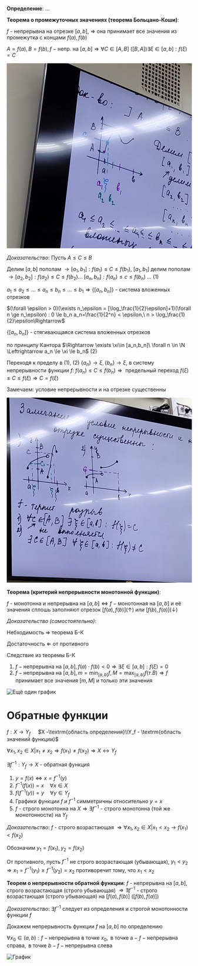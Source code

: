 **Определение**:
...

**Теорема о промежуточных значениях (теорема Больцано-Коши)**:

$f$ - непрерывна на отрезке $[a,b]$, $\Rightarrow$ она принимает все значения из промежутка с концами $f(a), f(b)$

$A=f(a), B=f(b), f - \textrm{непр. на } [a,b] \Rightarrow \forall C \in [A,B]\ ([B,A]) \exists \xi \in [a,b]: f(\xi) = C$

![График](10_24_1.jpg)

*Доказательство*: Пусть $A \le C \le B$

Делим $[a,b]$ пополам $\to [a_1,b_1]: f(a_1) \le C \le f(b_1)$, $[a_1,b_1]$ делим пополам $\to [a_2,b_2]: f(a_2) \le C \le f(b_2) \dots$ $[a_n,b_n]: f(a_n) \le c \le f(b_n)\ \dots$ (1)

$a_1 \le a_2 \le \dots \le a_n \le b_n\le \dots \le b_1 \Rightarrow \{[a_n,b_n]\}$ - система вложенных отрезков

$(\forall \epsilon > 0)(\exists n_\epsilon = [\log_\frac{1}{2}\epsilon]+1)(\forall n \ge n_\epsilon) : 0 \le b_n a_n=\frac{1}{2^n} < \epsilon,\ n > \log_\frac{1}{2}\epsilon\Rightarrow$

$\{[a_n,b_n]\}$ - стягивающаяся система вложенных отрезков

по принципу Кантора $\Rightarrow \exists \xi\in [a_n,b_n]\ \forall n \in \N \Leftrightarrow a_n \le \xi \le b_n$ (2)

Переходя к пределу в (1), (2) $\{a_n\} \to \xi, \{b_n\} \to \xi$, в систему непрерывности функции $f$: $f(a_n) \le C \le f(b_n) \Rightarrow \textrm{ предельный переход } f(\xi) \le C \le f(\xi) \Rightarrow C = f(\xi)$

Замечаем: условие непрерывности и на отрезке существенны

![Графики](10_24_2.jpg)

**Теорема (критерий непрерывности монотонной функции)**:

$f$ - монотонна и непрерывна на $[a,b] \Leftrightarrow f - \textrm{монотонная на } [a,b] \textrm{ и её значения сплошь заполняют отрезок } [f(a),f(b)](\uparrow)\ или\ [f(b), f(a)](\downarrow)$

*Доказательство (самостоятельно)*:

Небходимость $\Rightarrow$ теорема Б-К

Достаточность $\Leftarrow$ от противного

Следствие из теоремы Б-К
1. $f - \textrm{непрерывна на } [a,b], f(a)\cdot f(b) < 0 \Rightarrow \exists \xi \in [a,b] : f(\xi)=0$
2. $f - \textrm{непрерывна на } [a,b], m = \displaystyle\min_{[a,b]}f, M = \displaystyle\max_{[a,b]}f(т. В) \Rightarrow f$ принимает все значения $[m, M]$ и только эти значения

![Ещё один график](10_24_3.jpg)

# Обратные функции

$f: X \to Y_f\quad$ $X -\textrm{область определения}\\Y_f - \textrm{область значений функции}$

$\forall x_1, x_2 \in X | x_1 \ne x_2 \Rightarrow f(x_1) \ne f(x_2) \Rightarrow X \leftrightarrow Y_f$

$\exists f^{-1}: Y_f \to X$ - обратная функция

1. $y=f(x) \Leftrightarrow x = f^{-1}(y)$
2. $f^{-1}(f(x))=x\quad \forall x \in X$
3. $f(f^{-1}(y)) = y\quad \forall y \in Y_f$
4. Графики функции $f\ и\ f^{-1}$ симметричны относительно $y=x$
5. $f$ - строго монотонна на $X \Rightarrow \exists f^{-1}$ - строго монотонна (той же монотонности) на $Y_f$

*Доказательство*: $f$ - строго возрастающая $\Rightarrow \forall x_1, x_2 \in X | x_1 < x_2 \to f(x_1) < f(x_2)$

Обозначим $y_1=f(x_1), y_2=f(x_2)$

От противного, пусть $f^{-1}$ не строго возрастающая (убывающая), $y_1 < y_2 \Rightarrow x_1 = f^{-1}(y_1) \ge f^{-1}(y_2)=x_2$ противоречит тому, что $x_1 < x_2$

**Теорем о непрерывности обратной функции**:
$f$ - непрерывна на $[a,b]$, строго возрастающая (строго убывающая) $\Rightarrow \exists f^{-1}$ - строго возрастающая (строго убывающая) на $[f(a), f(b)]$ ($[f(b), f(a)]$)

*Доказательство*: $\exists f^{-1}$ следует из определения и строгой монотонности функции $f$

Докажем непрерывность функции $f$ на $[a,b]$ по определению

$\forall x_0 \in (a,b): f - \textrm{непрерывна в точке } x_0, \textrm{ в точке a} - f - \textrm{непрерывна справа}, \textrm{ в точке } b - f - \textrm{непрерывна слева}$

![График](10_24_4.jpg)